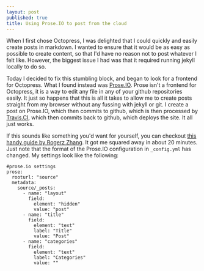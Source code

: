 ```yaml
---
layout: post
published: true
title: Using Prose.IO to post from the cloud
---
```


When I first chose Octopress, I was delighted that I could quickly and easily create posts in markdown. I wanted to ensure that it would be as easy as possible to create content, so that I'd have no reason not to post whatever I felt like. However, the biggest issue I had was that it required running jekyll locally to do so.

Today I decided to fix this stumbling block, and began to look for a frontend for Octopress. What I found instead was [Prose.IO](http://prose.io/). Prose isn't a frontend for Octopress, it is a way to edit any file in any of your github repositories easily. It just so happens that this is all it takes to allow me to create posts straight from my browser without any fussing with jekyll or git. I create a post on Prose.IO, which then commits to github, which is then processed by [Travis.CI](https://travis-ci.org/), which then commits back to github, which deploys the site. It all just works.

If this sounds like something you'd want for yourself, you can checkout [this handy guide by Rogerz Zhang](http://rogerz.github.io/blog/2013/02/21/prose-io-github-travis-ci/). It got me squared away in about 20 minutes. Just note that the format of the Prose.IO configuration in `_config.yml` has changed. My settings look like the following:

```
#prose.io settings 
prose: 
  rooturl: "source" 
  metadata: 
    source/_posts:
      - name: "layout"
        field:
          element: "hidden"
          value: "post"
      - name: "title"
        field:
          element: "text"
          label: "Title"
          value: "Post"
      - name: "categories"
        field:
          element: "text"
          label: "Categories"
          value: ""
```
